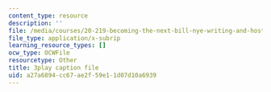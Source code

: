 ```yaml
---
content_type: resource
description: ''
file: /media/courses/20-219-becoming-the-next-bill-nye-writing-and-hosting-the-educational-show-january-iap-2015/a27a6894cc67ae2f59e11d07d10a6939_VBgVRviSKek.srt
file_type: application/x-subrip
learning_resource_types: []
ocw_type: OCWFile
resourcetype: Other
title: 3play caption file
uid: a27a6894-cc67-ae2f-59e1-1d07d10a6939
---
```


